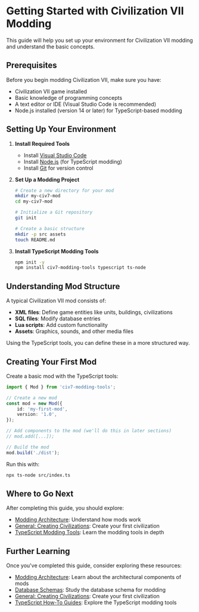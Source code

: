 # Getting Started with Civilization VII Modding

This guide will help you set up your environment for Civilization VII modding and understand the basic concepts.

## Prerequisites

Before you begin modding Civilization VII, make sure you have:

- Civilization VII game installed
- Basic knowledge of programming concepts
- A text editor or IDE (Visual Studio Code is recommended)
- Node.js installed (version 14 or later) for TypeScript-based modding

## Setting Up Your Environment

1. **Install Required Tools**
   - Install [Visual Studio Code](https://code.visualstudio.com/)
   - Install [Node.js](https://nodejs.org/) (for TypeScript modding)
   - Install [Git](https://git-scm.com/) for version control

2. **Set Up a Modding Project**
   ```bash
   # Create a new directory for your mod
   mkdir my-civ7-mod
   cd my-civ7-mod
   
   # Initialize a Git repository
   git init
   
   # Create a basic structure
   mkdir -p src assets
   touch README.md
   ```

3. **Install TypeScript Modding Tools**
   ```bash
   npm init -y
   npm install civ7-modding-tools typescript ts-node
   ```

## Understanding Mod Structure

A typical Civilization VII mod consists of:

- **XML files**: Define game entities like units, buildings, civilizations
- **SQL files**: Modify database entries
- **Lua scripts**: Add custom functionality
- **Assets**: Graphics, sounds, and other media files

Using the TypeScript tools, you can define these in a more structured way.

## Creating Your First Mod

Create a basic mod with the TypeScript tools:

```typescript
import { Mod } from 'civ7-modding-tools';

// Create a new mod
const mod = new Mod({
    id: 'my-first-mod',
    version: '1.0',
});

// Add components to the mod (we'll do this in later sections)
// mod.add([...]);

// Build the mod
mod.build('./dist');
```

Run this with:
```bash
npx ts-node src/index.ts
```

## Where to Go Next

After completing this guide, you should explore:

- [Modding Architecture](/guides/modding-architecture.md): Understand how mods work
- [General: Creating Civilizations](/guides/general-creating-civilizations.md): Create your first civilization
- [TypeScript Modding Tools](/guides/typescript/typescript-overview.md): Learn the modding tools in depth

## Further Learning

Once you've completed this guide, consider exploring these resources:

- [Modding Architecture](/guides/modding-architecture.md): Learn about the architectural components of mods
- [Database Schemas](/guides/database-schemas.md): Study the database schema for modding
- [General: Creating Civilizations](/guides/general-creating-civilizations.md): Create your first civilization
- [TypeScript How-To Guides](/guides/typescript/howto/index.md): Explore the TypeScript modding tools 